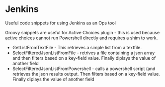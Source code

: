 # Jenkins
Useful code snippets for using Jenkins as an Ops tool

Groovy snippets are useful for Active Choices plugin - this is used because active choices cannot run Powershell directly and requires a shim to work.
* GetListFromTextFile - This retrieves a simple list from a textfile.
* SelectFilteredJsonListFromFile - retrives a file containing a json array and then filters based on a key-field value. Finally diplays the value of another field
* SelectFilteredJsonListFromPowershell - calls a powershell script (and retrieves the json results output. Then filters based on a key-field value. Finally diplays the value of another field

